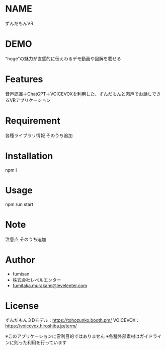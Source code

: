 
# NAME
ずんだもんVR

# DEMO

"hoge"の魅力が直感的に伝えわるデモ動画や図解を載せる

# Features

音声認識＋ChatGPT＋VOICEVOXを利用した、ずんだもんと肉声でお話しできるVRアプリケーション

# Requirement

各種ライブラリ情報
そのうち追加

# Installation

npm i

# Usage

npm run start

# Note

注意点
そのうち追加

# Author

* fumisan
* 株式会社レベルエンター
* fumitaka.murakami@levelenter.com

# License
ずんだもん３Dモデル：https://tohozunko.booth.pm/
VOICEVOX：https://voicevox.hiroshiba.jp/term/

※このアプリケーションに営利目的ではありません
※各種外部素材はガイドラインに則った利用を行っています

